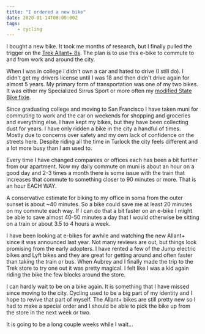 ```yaml
---
title: "I ordered a new bike"
date: 2020-01-14T08:00:00Z
tags:
    - cycling
---
```

I bought a new bike. It took me months of research, but I finally pulled the trigger on the [Trek Allant+ 8s](https://www.trekbikes.com/us/en_US/bikes/hybrid-bikes/electric-hybrid-bikes/allant/allant-8s/p/30265/). The plan is to use this e-bike to commute to and from work and around the city. 

When I was in college I didn't own a car and hated to drive (I still do). I didn't get my drivers license until I was 18 and then didn't drive again for almost 5 years. My primary form of transportation was one of my two bikes. It was either my Specialized Sirrus Sport or more often my [modified State Bike fixie](/2012/ordered-my-first-fixed-gear/). 

Since graduating college and moving to San Francisco I have taken muni for commuting to work and the car on weekends for shopping and groceries and everything else. I have kept my bikes, but they have been collecting dust for years. I have only ridden a bike in the city a handful of times. Mostly due to concerns over safety and my own lack of confidence on the streets here. Despite riding all the time in Turlock the city feels different and a lot more busy than I am used to.

Every time I have changed companies or offices each has been a bit further from our apartment. Now my daily commute on muni is about an hour on a good day and 2-3 times a month there is some issue with the train that increases that commute to something closer to 90 minutes or more. That is an hour EACH WAY.

A conservative estimate for biking to my office in soma from the outer sunset is about \~40 minutes. So a bike could save me at least 20 minutes on my commute each way. If I can do that a bit faster on an e-bike I might be able to save almost 40-50 minutes a day that I would otherwise be sitting on a train or about 3.5 to 4 hours a week.

I have been looking at e-bikes for awhile and watching the new Allant+ since it was announced last year. Not many reviews are out, but things look promising from the early adopters. I have rented a few of the Jump electric bikes and Lyft bikes and they are great for getting around and often faster than taking the train or bus. When Aubrey and I finally made the trip to the Trek store to try one out it was pretty magical. I felt like I was a kid again riding the bike the few blocks around the store.

I can hardly wait to be on a bike again. It is something that I have missed since moving to the city. Cycling used to be a big part of my identity and I hope to revive that part of myself. The Allant+ bikes are still pretty new so I had to make a special order and I should be able to pick the bike up from the store in the next week or two.

It is going to be a long couple weeks while I wait...

